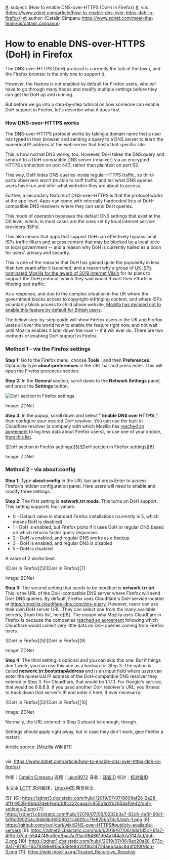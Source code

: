 [#]: collector: (lujun9972)
[#]: translator: ( )
[#]: reviewer: ( )
[#]: publisher: ( )
[#]: url: ( )
[#]: subject: (How to enable DNS-over-HTTPS (DoH) in Firefox)
[#]: via: (https://www.zdnet.com/article/how-to-enable-dns-over-https-doh-in-firefox/)
[#]: author: (Catalin Cimpanu https://www.zdnet.com/meet-the-team/us/catalin.cimpanu/)

How to enable DNS-over-HTTPS (DoH) in Firefox
======

The DNS-over-HTTPS (DoH) protocol is currently the talk of the town, and the Firefox browser is the only one to support it.

However, the feature is not enabled by default for Firefox users, who will have to go through many hoops and modify multiple settings before they can get the DoH up and running.

But before we go into a step-by-step tutorial on how someone can enable DoH support in Firefox, let's describe what it does first.

### How DNS-over-HTTPS works

The DNS-over-HTTPS protocol works by taking a domain name that a user has typed in their browser and sending a query to a DNS server to learn the numerical IP address of the web server that hosts that specific site.

This is how normal DNS works, too. However, DoH takes the DNS query and sends it to a DoH-compatible DNS server (resolver) via an encrypted HTTPS connection on port 443, rather than plaintext on port 53.

This way, DoH hides DNS queries inside regular HTTPS traffic, so third-party observers won't be able to sniff traffic and tell what DNS queries users have run and infer what websites they are about to access.

Further, a secondary feature of DNS-over-HTTPS is that the protocol works at the app level. Apps can come with internally hardcoded lists of DoH-compatible DNS resolvers where they can send DoH queries.

This mode of operation bypasses the default DNS settings that exist at the OS level, which, in most cases are the ones set by local internet service providers (ISPs).

This also means that apps that support DoH can effectively bypass local ISPs traffic filters and access content that may be blocked by a local telco or local government -- and a reason why DoH is currently hailed as a boon for users' privacy and security.

This is one of the reasons that DoH has gained quite the popularity in less than two years after it launched, and a reason why a group of [UK ISPs nominated Mozilla for the award of 2019 Internet Vilain][1] for its plans to support the DoH protocol, which they said would thwart their efforts in filtering bad traffic.

As a response, and due to the complex situation in the UK where the government blocks access to copyright-infringing content, and where ISPs voluntarily block access to child abuse website, [Mozilla has decided not to enable this feature by default for British users][2].

The below step-by-step guide will show Firefox users in the UK and Firefox users all over the world how to enable the feature right now, and not wait until Mozilla enables it later down the road -- if it will ever do. There are two methods of enabling DoH support in Firefox.

### Method 1 - via the Firefox settings

**Step 1:** Go to the Firefox menu, choose **Tools** , and then **Preferences**. Optionally type **about:preferences** in the URL bar and press enter. This will open the Firefox prerences section.

**Step 2:** In the **General** section, scroll down to the **Network Settings** panel, and press the **Settings** button.

![DoH section in Firefox settings][3]

Image: ZDNet

**Step 3:** In the popup, scroll down and select " **Enable DNS over HTTPS** ," then configure your desired DoH resolver. You can use the built in Cloudflare resolver (a company with which Mozilla has [reached an agreement][4] to log less data about Firefox users), or use one of your choice, [from this list][4].

![DoH section in Firefox settings][5]![DoH section in Firefox settings][6]

Image: ZDNet

### Method 2 - via about:config

**Step 1:** Type **about:config** in the URL bar and press Enter to access Firefox's hidden configuration panel. Here users will need to enable and modify three settings.

**Step 2:** The first setting is **network.trr.mode**. This turns on DoH support. This setting supports four values:

  * 0 - Default value in standard Firefox installations (currently is 5, which means DoH is disabled)
  * 1 - DoH is enabled, but Firefox picks if it uses DoH or regular DNS based on which returns faster query responses
  * 2 - DoH is enabled, and regular DNS works as a backup
  * 3 - DoH is enabled, and regular DNS is disabled
  * 5 - DoH is disabled



A value of 2 works best.

![DoH in Firefox][5]![DoH in Firefox][7]

Image: ZDNet

**Step 3:** The second setting that needs to be modified is **network.trr.uri**. This is the URL of the DoH-compatible DNS server where Firefox will send DoH DNS queries. By default, Firefox uses Cloudflare's DoH service located at <https://mozilla.cloudflare-dns.com/dns-query>. However, users can use their own DoH server URL. They can select one from the many available servers, [from this list, here][8]. The reason why Mozilla uses Cloudflare in Firefox is because the companies [reached an agreement][4] following which Cloudflare would collect very little data on DoH queries coming from Firefox users.

![DoH in Firefox][5]![DoH in Firefox][9]

Image: ZDNet

**Step 4:** The third setting is optional and you can skip this one. But if things don't work, you can use this one as a backup for Step 3. The option is called **network.trr.bootstrapAddress** and is an input field where users can enter the numerical IP address of the DoH-compatible DNS resolver they entered in Step 3. For Cloudflare, that would be 1.1.1.1. For Google's service, that would be 8.8.8.8. If you used another DoH resolver's URL, you'll need to track down that server's IP and enter it here, if ever necesarry.

![DoH in Firefox][5]![DoH in Firefox][10]

Image: ZDNet

Normally, the URL entered in Step 3 should be enough, though.

Settings should apply right away, but in case they don't work, give Firefox a restart.

Article source: [Mozilla Wiki][11]


--------------------------------------------------------------------------------

via: https://www.zdnet.com/article/how-to-enable-dns-over-https-doh-in-firefox/

作者：[Catalin Cimpanu][a]
选题：[lujun9972][b]
译者：[译者ID](https://github.com/译者ID)
校对：[校对者ID](https://github.com/校对者ID)

本文由 [LCTT](https://github.com/LCTT/TranslateProject) 原创编译，[Linux中国](https://linux.cn/) 荣誉推出

[a]: https://www.zdnet.com/meet-the-team/us/catalin.cimpanu/
[b]: https://github.com/lujun9972
[1]: https://www.zdnet.com/article/uk-isp-group-names-mozilla-internet-villain-for-supporting-dns-over-https/
[2]: https://www.zdnet.com/article/mozilla-no-plans-to-enable-dns-over-https-by-default-in-the-uk/
[3]: https://zdnet1.cbsistatic.com/hub/i/2019/07/07/df30c7b0-3a20-4de7-8640-3dea6d249a49/121bd379b6232e1e2a97c35ea8c7764e/doh-settings-1.png
[4]: https://developers.cloudflare.com/1.1.1.1/commitment-to-privacy/privacy-policy/firefox/
[5]:
[6]: https://zdnet3.cbsistatic.com/hub/i/2019/07/07/8608af28-2a28-4ff1-952b-9b6d2deb1ea6/b1fc322caaa2c955b1a2fb285daf0e42/doh-settings-2.png
[7]: https://zdnet1.cbsistatic.com/hub/i/2019/07/06/0232b3a7-82c6-4a6f-90c1-faf0c090254c/6db9b36509021c460fcc7fe825bb74c5/doh-1.png
[8]: https://github.com/curl/curl/wiki/DNS-over-HTTPS#publicly-available-servers
[9]: https://zdnet2.cbsistatic.com/hub/i/2019/07/06/4dd1d5c1-6fa7-4f5b-b7cd-b544748edfed/baa7a70ac084861d94a744a57a3147ad/doh-2.png
[10]: https://zdnet1.cbsistatic.com/hub/i/2019/07/06/8ec20a28-673c-4a17-8195-16579398e90a/538fe8420f9b24724aeb4a6c8d4f0f0f/doh-3.png
[11]: https://wiki.mozilla.org/Trusted_Recursive_Resolver
